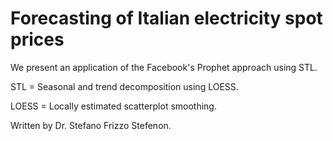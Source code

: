 # Forecasting of Italian electricity spot prices

We present an application of the Facebook's Prophet approach using STL. 



STL = Seasonal and trend decomposition using LOESS.

LOESS = Locally estimated scatterplot smoothing.

Written by Dr. Stefano Frizzo Stefenon.
